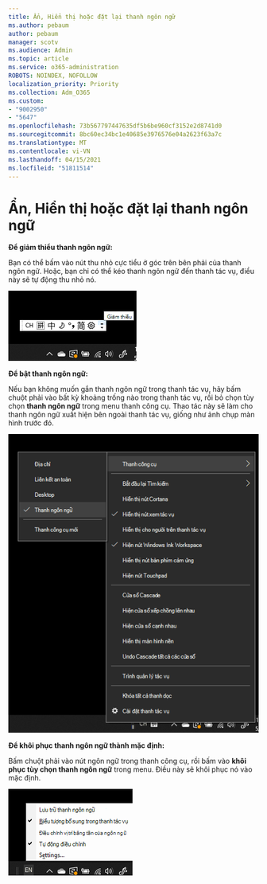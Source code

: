 ```yaml
---
title: Ẩn, Hiển thị hoặc đặt lại thanh ngôn ngữ
ms.author: pebaum
author: pebaum
manager: scotv
ms.audience: Admin
ms.topic: article
ms.service: o365-administration
ROBOTS: NOINDEX, NOFOLLOW
localization_priority: Priority
ms.collection: Adm_O365
ms.custom:
- "9002950"
- "5647"
ms.openlocfilehash: 73b567797447635df5b6be960cf3152e2d8741d0
ms.sourcegitcommit: 8bc60ec34bc1e40685e3976576e04a2623f63a7c
ms.translationtype: MT
ms.contentlocale: vi-VN
ms.lasthandoff: 04/15/2021
ms.locfileid: "51811514"
---
```

# <a name="hide-display-or-reset-the-language-bar"></a>Ẩn, Hiển thị hoặc đặt lại thanh ngôn ngữ

**Để giảm thiểu thanh ngôn ngữ:**

Bạn có thể bấm vào nút thu nhỏ cực tiểu ở góc trên bên phải của thanh ngôn ngữ. Hoặc, bạn chỉ có thể kéo thanh ngôn ngữ đến thanh tác vụ, điều này sẽ tự động thu nhỏ nó.

![Thu nhỏ cực tiểu thanh ngôn ngữ](media/minimize-language-bar.png)

**Để bật thanh ngôn ngữ:**

Nếu bạn không muốn gắn thanh ngôn ngữ trong thanh tác vụ, hãy bấm chuột phải vào bất kỳ khoảng trống nào trong thanh tác vụ, rồi bỏ chọn tùy chọn **thanh ngôn ngữ** trong menu thanh công cụ. Thao tác này sẽ làm cho thanh ngôn ngữ xuất hiện bên ngoài thanh tác vụ, giống như ảnh chụp màn hình trước đó.

![Thanh ngôn ngữ bật ra](media/pop-out-language-bar.png)

**Để khôi phục thanh ngôn ngữ thành mặc định:**

Bấm chuột phải vào nút ngôn ngữ trong thanh công cụ, rồi bấm vào **khôi phục tùy chọn thanh ngôn ngữ** trong menu. Điều này sẽ khôi phục nó vào mặc định.

![Thanh khôi phục ngôn ngữ](media/restore-language-bar.png)
